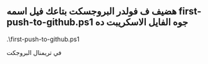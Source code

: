 هضيف ف فولدر البروجسكت بتاعك فيل اسمه 
first-push-to-github.ps1
جوه الفايل الاسكريبت ده 
------------

.\first-push-to-github.ps1


في تريمنال البروجكت

